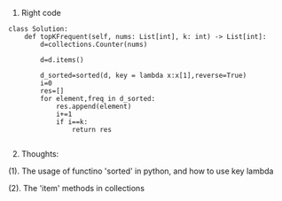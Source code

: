 1. Right code
```
class Solution:
    def topKFrequent(self, nums: List[int], k: int) -> List[int]:
        d=collections.Counter(nums)
        
        d=d.items()
        
        d_sorted=sorted(d, key = lambda x:x[1],reverse=True)
        i=0
        res=[]
        for element,freq in d_sorted:
            res.append(element)
            i+=1
            if i==k:
                return res
                
```



2. Thoughts:

(1). The usage of functino 'sorted' in python, and how to use key lambda

(2). The 'item' methods in collections 
